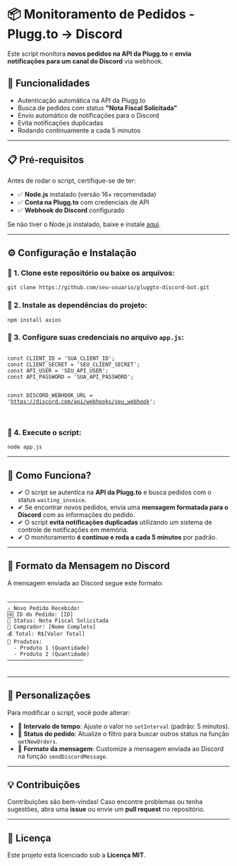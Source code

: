 <h1>📦 Monitoramento de Pedidos - Plugg.to → Discord</h1>

<p>Este script monitora <strong>novos pedidos na API da Plugg.to</strong> e <strong>envia notificações para um canal do Discord</strong> via webhook.</p>

<h2>📌 Funcionalidades</h2>
<ul>
  <li>Autenticação automática na API da Plugg.to</li>
  <li>Busca de pedidos com status <strong>"Nota Fiscal Solicitada"</strong></li>
  <li>Envio automático de notificações para o Discord</li>
  <li>Evita notificações duplicadas</li>
  <li>Rodando continuamente a cada 5 minutos</li>
</ul>

<hr>

<h2>📋 <strong>Pré-requisitos</strong></h2>
<p>Antes de rodar o script, certifique-se de ter:</p>
<ul>
  <li>✅ <strong>Node.js</strong> instalado (versão 16+ recomendada)</li>
  <li>✅ <strong>Conta na Plugg.to</strong> com credenciais de API</li>
  <li>✅ <strong>Webhook do Discord</strong> configurado</li>
</ul>
<p>Se não tiver o Node.js instalado, baixe e instale <a href="https://nodejs.org/" target="_blank">aqui</a>.</p>

<hr>

<h2>⚙ <strong>Configuração e Instalação</strong></h2>

<h3>🔹 1. Clone este repositório ou baixe os arquivos:</h3>
<pre>
<code>git clone https://github.com/seu-usuario/pluggto-discord-bot.git</code>
</pre>

<h3>🔹 2. Instale as dependências do projeto:</h3>
<pre>
<code>npm install axios</code>
</pre>

<h3>🔹 3. Configure suas credenciais no arquivo <code>app.js</code>:</h3>
<pre>
<code>
const CLIENT_ID = 'SUA_CLIENT_ID';
const CLIENT_SECRET = 'SEU_CLIENT_SECRET';
const API_USER = 'SEU_API_USER';
const API_PASSWORD = 'SUA_API_PASSWORD';

const DISCORD_WEBHOOK_URL = 'https://discord.com/api/webhooks/seu_webhook';
</code>
</pre>

<h3>🔹 4. Execute o script:</h3>
<pre>
<code>node app.js</code>
</pre>

<hr>

<h2>🔄 <strong>Como Funciona?</strong></h2>
<ul>
  <li>✔ O script se autentica na <strong>API da Plugg.to</strong> e busca pedidos com o status <code>waiting_invoice</code>.</li>
  <li>✔ Se encontrar novos pedidos, envia uma <strong>mensagem formatada para o Discord</strong> com as informações do pedido.</li>
  <li>✔ O script <strong>evita notificações duplicadas</strong> utilizando um sistema de controle de notificações em memória.</li>
  <li>✔ O monitoramento <strong>é contínuo e roda a cada 5 minutos</strong> por padrão.</li>
</ul>

<hr>

<h2>📡 <strong>Formato da Mensagem no Discord</strong></h2>
<p>A mensagem enviada ao Discord segue este formato:</p>
<pre>
<code>
────────────────────────
⚠️ Novo Pedido Recebido!
🆔 ID do Pedido: [ID]
📌 Status: Nota Fiscal Solicitada
👤 Comprador: [Nome Completo]
💰 Total: R$[Valor Total]
🛒 Produtos:
  - Produto 1 (Quantidade)
  - Produto 2 (Quantidade)
────────────────────────
</code>
</pre>

<hr>

<h2>🚀 <strong>Personalizações</strong></h2>
<p>Para modificar o script, você pode alterar:</p>
<ul>
  <li>🔹 <strong>Intervalo de tempo</strong>: Ajuste o valor no <code>setInterval</code> (padrão: 5 minutos).</li>
  <li>🔹 <strong>Status do pedido</strong>: Atualize o filtro para buscar outros status na função <code>getNewOrders</code>.</li>
  <li>🔹 <strong>Formato da mensagem</strong>: Customize a mensagem enviada ao Discord na função <code>sendDiscordMessage</code>.</li>
</ul>

<hr>

<h2>💡 <strong>Contribuições</strong></h2>
<p>Contribuições são bem-vindas! Caso encontre problemas ou tenha sugestões, abra uma <strong>issue</strong> ou envie um <strong>pull request</strong> no repositório.</p>

<hr>

<h2>📄 <strong>Licença</strong></h2>
<p>Este projeto está licenciado sob a <strong>Licença MIT</strong>.</p>
